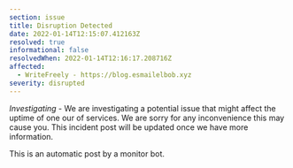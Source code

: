 ```yaml
---
section: issue
title: Disruption Detected
date: 2022-01-14T12:15:07.412163Z
resolved: true
informational: false
resolvedWhen: 2022-01-14T12:16:17.208716Z
affected:
  - WriteFreely - https://blog.esmailelbob.xyz
severity: disrupted
---
```

*Investigating* - We are investigating a potential issue that might affect the uptime of one our of services. We are sorry for any inconvenience this may cause you. This incident post will be updated once we have more information.

This is an automatic post by a monitor bot.
        